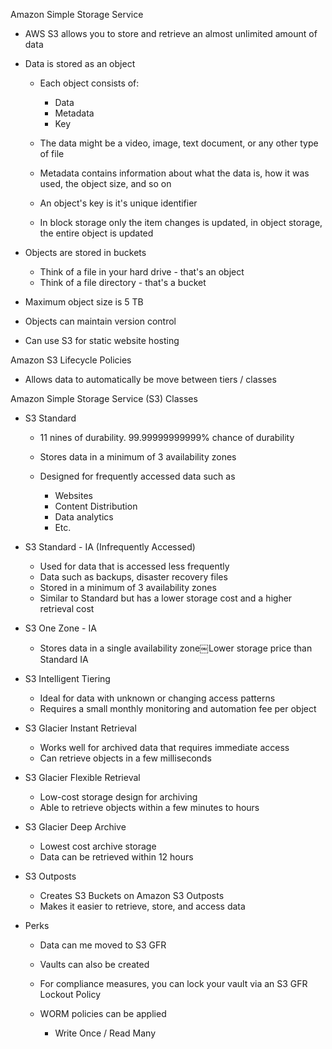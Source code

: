 Amazon Simple Storage Service

- AWS S3 allows you to store and retrieve an almost unlimited amount of data
- Data is stored as an object
    
    - Each object consists of:
        
        - Data
        - Metadata
        - Key
    - The data might be a video, image, text document, or any other type of file
    - Metadata contains information about what the data is, how it was used, the object size, and so on
    - An object's key is it's unique identifier
    - In block storage only the item changes is updated, in object storage, the entire object is updated
- Objects are stored in buckets
    
    - Think of a file in your hard drive - that's an object
    - Think of a file directory - that's a bucket
- Maximum object size is 5 TB
- Objects can maintain version control
- Can use S3 for static website hosting
   

Amazon S3 Lifecycle Policies

- Allows data to automatically be move between tiers / classes
 
Amazon Simple Storage Service (S3) Classes

- S3 Standard
    
    - 11 nines of durability. 99.99999999999% chance of durability
    - Stores data in a minimum of 3 availability zones
    - Designed for frequently accessed data such as
        
        - Websites
        - Content Distribution
        - Data analytics
        - Etc.
- S3 Standard - IA (Infrequently Accessed)
    
    - Used for data that is accessed less frequently
    - Data such as backups, disaster recovery files
    - Stored in a minimum of 3 availability zones
    - Similar to Standard but has a lower storage cost and a higher retrieval cost
- S3 One Zone - IA
    
    - Stores data in a single availability zone￼Lower storage price than Standard IA
- S3 Intelligent Tiering
    
    - Ideal for data with unknown or changing access patterns
    - Requires a small monthly monitoring and automation fee per object
- S3 Glacier Instant Retrieval
    
    - Works well for archived data that requires immediate access
    - Can retrieve objects in a few milliseconds
- S3 Glacier Flexible Retrieval
    
    - Low-cost storage design for archiving
    - Able to retrieve objects within a few minutes to hours
- S3 Glacier Deep Archive
    
    - Lowest cost archive storage
    - Data can be retrieved within 12 hours
- S3 Outposts
    
    - Creates S3 Buckets on Amazon S3 Outposts
    - Makes it easier to retrieve, store, and access data
- Perks
    
    - Data can me moved to S3 GFR
    - Vaults can also be created
    - For compliance measures, you can lock your vault via an S3 GFR Lockout Policy
    - WORM policies can be applied
        
        - Write Once / Read Many